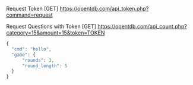 Request Token
[GET]
https://opentdb.com/api_token.php?command=request

Request Questions with Token
[GET]
https://opentdb.com/api_count.php?category=15&amount=15&token=TOKEN

```js
{
  "cmd": "hello",
  "game": {
      "rounds": 3,
      "round_length": 5
  }
}
```